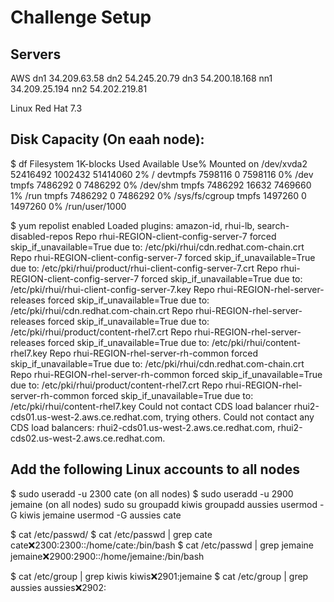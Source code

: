 # Challenge Setup


## Servers
AWS
dn1 34.209.63.58
dn2 54.245.20.79
dn3 54.200.18.168
nn1 34.209.25.194
nn2 54.202.219.81

Linux Red Hat 7.3

## Disk Capacity (On eaah node):
$ df
Filesystem     1K-blocks    Used Available Use% Mounted on
/dev/xvda2      52416492 1002432  51414060   2% /
devtmpfs         7598116       0   7598116   0% /dev
tmpfs            7486292       0   7486292   0% /dev/shm
tmpfs            7486292   16632   7469660   1% /run
tmpfs            7486292       0   7486292   0% /sys/fs/cgroup
tmpfs            1497260       0   1497260   0% /run/user/1000


$ yum repolist enabled
Loaded plugins: amazon-id, rhui-lb, search-disabled-repos
Repo rhui-REGION-client-config-server-7 forced skip_if_unavailable=True due to: /etc/pki/rhui/cdn.redhat.com-chain.crt
Repo rhui-REGION-client-config-server-7 forced skip_if_unavailable=True due to: /etc/pki/rhui/product/rhui-client-config-server-7.crt
Repo rhui-REGION-client-config-server-7 forced skip_if_unavailable=True due to: /etc/pki/rhui/rhui-client-config-server-7.key
Repo rhui-REGION-rhel-server-releases forced skip_if_unavailable=True due to: /etc/pki/rhui/cdn.redhat.com-chain.crt
Repo rhui-REGION-rhel-server-releases forced skip_if_unavailable=True due to: /etc/pki/rhui/product/content-rhel7.crt
Repo rhui-REGION-rhel-server-releases forced skip_if_unavailable=True due to: /etc/pki/rhui/content-rhel7.key
Repo rhui-REGION-rhel-server-rh-common forced skip_if_unavailable=True due to: /etc/pki/rhui/cdn.redhat.com-chain.crt
Repo rhui-REGION-rhel-server-rh-common forced skip_if_unavailable=True due to: /etc/pki/rhui/product/content-rhel7.crt
Repo rhui-REGION-rhel-server-rh-common forced skip_if_unavailable=True due to: /etc/pki/rhui/content-rhel7.key
Could not contact CDS load balancer rhui2-cds01.us-west-2.aws.ce.redhat.com, trying others.
Could not contact any CDS load balancers: rhui2-cds01.us-west-2.aws.ce.redhat.com, rhui2-cds02.us-west-2.aws.ce.redhat.com.

## Add the following Linux accounts to all nodes
$ sudo useradd -u 2300 cate (on all nodes)
$ sudo useradd -u 2900 jemaine (on all nodes)
sudo su
groupadd kiwis
groupadd aussies
usermod -G kiwis jemaine
usermod -G aussies cate


$ cat /etc/passwd/
$ cat /etc/passwd | grep cate
cate:x:2300:2300::/home/cate:/bin/bash
$ cat /etc/passwd | grep jemaine
jemaine:x:2900:2900::/home/jemaine:/bin/bash

$ cat /etc/group | grep kiwis
kiwis:x:2901:jemaine
$ cat /etc/group | grep aussies
aussies:x:2902:
















